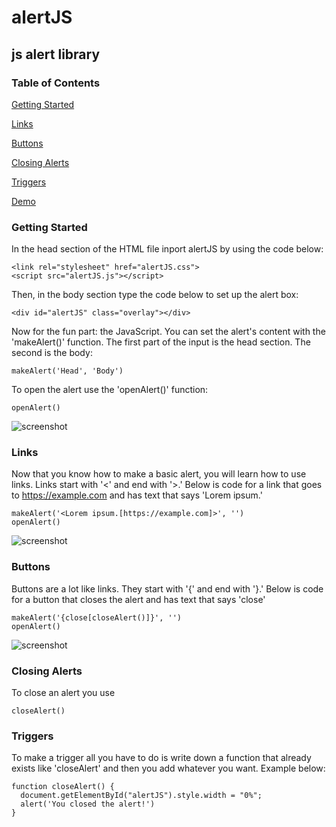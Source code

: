 # alertJS
## js alert library
### Table of Contents
[Getting Started](#getting-started)

[Links](#links)

[Buttons](#buttons)

[Closing Alerts](#closing-alerts)

[Triggers](#triggers)

[Demo](https://iannl.github.io/alertJS/src/demo/demo1.html)

### Getting Started
In the head section of the HTML file inport alertJS by using the code below:
```
<link rel="stylesheet" href="alertJS.css">
<script src="alertJS.js"></script>
```
Then, in the body section type the code below to set up the alert box:
```
<div id="alertJS" class="overlay"></div>
```
Now for the fun part: the JavaScript.
You can set the alert's content with the 'makeAlert()' function.
The first part of the input is the head section. The second is the body:
```
makeAlert('Head', 'Body')
```
To open the alert use the 'openAlert()' function:
```
openAlert()
```
![screenshot](https://i.ibb.co/FKmVNpW/screenshot.png)
### Links
Now that you know how to make a basic alert, you will learn how to use links.
Links start with '<' and end with '>.'
Below is code for a link that goes to https://example.com and has text that says 'Lorem ipsum.'
```
makeAlert('<Lorem ipsum.[https://example.com]>', '')
openAlert()
```
![screenshot](https://i.ibb.co/0D1cVzy/screenshot2.png)
### Buttons
Buttons are a lot like links.
They start with '{' and end with '}.'
Below is code for a button that closes the alert and has text that says 'close'
```
makeAlert('{close[closeAlert()]}', '')
openAlert()
```
![screenshot](https://i.ibb.co/dDzD8gX/screenshot3.png)
### Closing Alerts
To close an alert you use
```
closeAlert()
```
### Triggers
To make a trigger all you have to do is write down a function that already exists like 'closeAlert' and then you add whatever you want. Example below:
```
function closeAlert() {
  document.getElementById("alertJS").style.width = "0%";
  alert('You closed the alert!')
}
```
